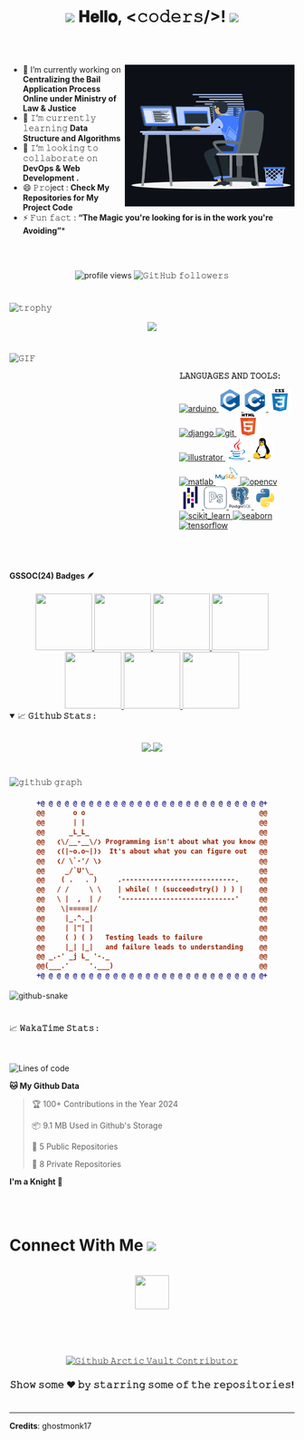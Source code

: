 <h1 align="center">
  <img src="GIF/Earth.gif" width="24px">
  𝐇𝐞𝐥𝐥𝐨, &lt;𝚌𝚘𝚍𝚎𝚛𝚜/&gt;!
  <img src="GIF/Hi.gif" width="40px" />
</h1>

<br/>
<br/>

<p><img align="right" height="250" width="300" src="https://raw.githubusercontent.com/SubhadeepZilong/SubhadeepZilong/main/icons/animation_500_kxa883sd.gif" alt="SubhadeepZilong" /></p>



- 🔭 I’m currently working on **Centralizing the Bail Application Process Online under Ministry of Law & Justice**
- 🌱 𝙸’𝚖 𝚌𝚞𝚛𝚛𝚎𝚗𝚝𝚕𝚢 𝚕𝚎𝚊𝚛𝚗𝚒𝚗𝚐 **Data Structure and Algorithms**
- 👯 𝙸’𝚖 𝚕𝚘𝚘𝚔𝚒𝚗𝚐 𝚝𝚘 𝚌𝚘𝚕𝚕𝚊𝚋𝚘𝚛𝚊𝚝𝚎 𝚘𝚗 **DevOps & Web Development .**
- 😄 𝙿𝚛𝚘ject : **Check My Repositories for My Project Code**
- ⚡ 𝙵𝚞𝚗 𝚏𝚊𝚌𝚝 : **“The Magic you're looking for is in the work you're Avoiding”***

<br/>
<br/>




<p align="center">
  <img alt = "profile views" src="https://komarev.com/ghpvc/?username=ghostmonk17&style=flat&color=blue"> 
  <img alt="𝙶𝚒𝚝𝙷𝚞𝚋 𝚏𝚘𝚕𝚕𝚘𝚠𝚎𝚛𝚜" src="https://img.shields.io/github/followers/ghostmonk17?label=Followers&style=social"> 

</p>


#

![𝚝𝚛𝚘𝚙𝚑𝚢](https://github-profile-trophy.vercel.app/?username=ghostmonk17&column=9&margin-w=15&margin-h=15&no-bg=true&no-frame=true&theme=juicyfresh)

<p align="center">
<!--   <img height="150" width="150" src="WEBP/left.webp"> -->
  <img align="center" src="https://github-readme-streak-stats.herokuapp.com/?user=ghostmonk17&theme=dark&hide_border=true"/>
<!--   <img height="150" width="150" src="WEBP/right.webp"> -->
</p>

#






<a target="_blank"><img align="left" height="300" width="300" alt="𝙶𝙸𝙵" src="https://github.com/JayantGoel001/JayantGoel001/blob/master/GIF/github.gif"></a>
<br/>

**𝙻𝙰𝙽𝙶𝚄𝙰𝙶𝙴𝚂 𝙰𝙽𝙳 𝚃𝙾𝙾𝙻𝚂:**  
<p align="left"> <a href="https://www.arduino.cc/" target="_blank" rel="noreferrer"> <img src="https://cdn.worldvectorlogo.com/logos/arduino-1.svg" alt="arduino" width="40" height="40"/> </a> <a href="https://www.cprogramming.com/" target="_blank" rel="noreferrer"> <img src="https://raw.githubusercontent.com/devicons/devicon/master/icons/c/c-original.svg" alt="c" width="40" height="40"/> </a> <a href="https://www.w3schools.com/cpp/" target="_blank" rel="noreferrer"> <img src="https://raw.githubusercontent.com/devicons/devicon/master/icons/cplusplus/cplusplus-original.svg" alt="cplusplus" width="40" height="40"/> </a> <a href="https://www.w3schools.com/css/" target="_blank" rel="noreferrer"> <img src="https://raw.githubusercontent.com/devicons/devicon/master/icons/css3/css3-original-wordmark.svg" alt="css3" width="40" height="40"/> </a> <a href="https://www.djangoproject.com/" target="_blank" rel="noreferrer"> <img src="https://cdn.worldvectorlogo.com/logos/django.svg" alt="django" width="40" height="40"/> </a> <a href="https://git-scm.com/" target="_blank" rel="noreferrer"> <img src="https://www.vectorlogo.zone/logos/git-scm/git-scm-icon.svg" alt="git" width="40" height="40"/> </a> <a href="https://www.w3.org/html/" target="_blank" rel="noreferrer"> <img src="https://raw.githubusercontent.com/devicons/devicon/master/icons/html5/html5-original-wordmark.svg" alt="html5" width="40" height="40"/> </a> <a href="https://www.adobe.com/in/products/illustrator.html" target="_blank" rel="noreferrer"> <img src="https://www.vectorlogo.zone/logos/adobe_illustrator/adobe_illustrator-icon.svg" alt="illustrator" width="40" height="40"/> </a> <a href="https://www.java.com" target="_blank" rel="noreferrer"> <img src="https://raw.githubusercontent.com/devicons/devicon/master/icons/java/java-original.svg" alt="java" width="40" height="40"/> </a> <a href="https://www.linux.org/" target="_blank" rel="noreferrer"> <img src="https://raw.githubusercontent.com/devicons/devicon/master/icons/linux/linux-original.svg" alt="linux" width="40" height="40"/> </a> <a href="https://www.mathworks.com/" target="_blank" rel="noreferrer"> <img src="https://upload.wikimedia.org/wikipedia/commons/2/21/Matlab_Logo.png" alt="matlab" width="40" height="40"/> </a> <a href="https://www.mysql.com/" target="_blank" rel="noreferrer"> <img src="https://raw.githubusercontent.com/devicons/devicon/master/icons/mysql/mysql-original-wordmark.svg" alt="mysql" width="40" height="40"/> </a> <a href="https://opencv.org/" target="_blank" rel="noreferrer"> <img src="https://www.vectorlogo.zone/logos/opencv/opencv-icon.svg" alt="opencv" width="40" height="40"/> </a> <a href="https://pandas.pydata.org/" target="_blank" rel="noreferrer"> <img src="https://raw.githubusercontent.com/devicons/devicon/2ae2a900d2f041da66e950e4d48052658d850630/icons/pandas/pandas-original.svg" alt="pandas" width="40" height="40"/> </a> <a href="https://www.photoshop.com/en" target="_blank" rel="noreferrer"> <img src="https://raw.githubusercontent.com/devicons/devicon/master/icons/photoshop/photoshop-line.svg" alt="photoshop" width="40" height="40"/> </a> <a href="https://www.postgresql.org" target="_blank" rel="noreferrer"> <img src="https://raw.githubusercontent.com/devicons/devicon/master/icons/postgresql/postgresql-original-wordmark.svg" alt="postgresql" width="40" height="40"/> </a> <a href="https://www.python.org" target="_blank" rel="noreferrer"> <img src="https://raw.githubusercontent.com/devicons/devicon/master/icons/python/python-original.svg" alt="python" width="40" height="40"/> </a> <a href="https://scikit-learn.org/" target="_blank" rel="noreferrer"> <img src="https://upload.wikimedia.org/wikipedia/commons/0/05/Scikit_learn_logo_small.svg" alt="scikit_learn" width="40" height="40"/> </a> <a href="https://seaborn.pydata.org/" target="_blank" rel="noreferrer"> <img src="https://seaborn.pydata.org/_images/logo-mark-lightbg.svg" alt="seaborn" width="40" height="40"/> </a> <a href="https://www.tensorflow.org" target="_blank" rel="noreferrer"> <img src="https://www.vectorlogo.zone/logos/tensorflow/tensorflow-icon.svg" alt="tensorflow" width="40" height="40"/> </a> </p>
<br/>

#
#
<!--- <br>
  <summary><b>⚙️ GitHub Analytics</b></summary>
<a href="https://github.com/ghostmonk17">
   <img height="155em" src="https://raw.githubusercontent.com/sanjay-kv/github-card-template/master/profile-summary-card-output/github_dark/0-profile-details.svg" alt="ghostmonk17 github stats" />
    <img height="155em" src="https://raw.githubusercontent.com/sanjayviswa/github-card-template/master/profile-summary-card-output/github_dark/3-stats.svg" alt="ghostmonk17 github stats" />
<br/> --->



 <summary><b>GSSOC(24) Badges 🪶</b></summary><br>
<div style='display:flex; align-items:center; gap: 20px;' align='center'><a href="https://gssoc.girlscript.tech/leaderboard">
<img src="https://raw.githubusercontent.com/GSSoC24/Postman-Challenge/main/docs/assets/Postman%20White.png" width="100px" height="100px" />
<img src="https://raw.githubusercontent.com/GSSoC24/Hack-Web3Conf/refs/heads/main/assets/Hack-Web3Conf%202024%20Badge%20(2).png" width="100px" height="100px" />
  <img src="https://raw.githubusercontent.com/GSSoC24/Postman-Challenge/main/docs/assets/1.png" width="100px" height="100px" />
  <img src="https://raw.githubusercontent.com/GSSoC24/Postman-Challenge/main/docs/assets/2.png" width="100px" height="100px" />
  <img src="https://raw.githubusercontent.com/GSSoC24/Postman-Challenge/main/docs/assets/3.png" width="100px" height="100px" />
  <img src="https://raw.githubusercontent.com/GSSoC24/Postman-Challenge/main/docs/assets/4.png" width="100px" height="100px" />
  <img src="https://raw.githubusercontent.com/GSSoC24/Postman-Challenge/main/docs/assets/5.png" width="100px" height="100px" /></a>
</div>
</details>


<details open="">
<summary>
  <g-emoji class="g-emoji" alias="chart_with_upwards_trend" fallback-src="https://github.githubassets.com/images/icons/emoji/unicode/1f4c8.png">📈</g-emoji>
  <strong>𝙶𝚒𝚝𝚑𝚞𝚋 𝚂𝚝𝚊𝚝𝚜 : </strong>
</summary>
<br>

<p align="center">
  <a href="https://github.com/ghostmonk17">
    <img align="center" src="https://github-readme-stats.vercel.app/api?username=ghostmonk17&show_icons=true&hide_border=true&title_color=94b4a4&amp&icon_color=FFFFFF&amp&text_color=FFFFFF&amp&bg_color=000000&count_private=true&include_all_commits=true"/>
  </a>
  <a href="https://github.com/ghostmonk17">
    <img align="center" height="195px" src="https://github-readme-stats.vercel.app/api/top-langs/?username=ghostmonk17&text_color=FFFFFF&bg_color=000000&title_color=94b4a4&langs_count=15&layout=compact&hide_border=true" />
  </a>
</p>
</details>
<br>


![𝚐𝚒𝚝𝚑𝚞𝚋 𝚐𝚛𝚊𝚙𝚑](https://github-readme-activity-graph.vercel.app/graph?username=ghostmonk17&theme=react-dark&hide_border=true&area=true)

<h4 align="center">
  
```diff
+@ @ @ @ @ @ @ @ @ @ @ @ @ @ @ @ @ @ @ @ @ @ @ @ @ @ @ @+
@@       o o                                           @@
@@       | |                                           @@
@@      _L_L_                                          @@
@@   ❮\/__-__\/❯ Programming isn't about what you know @@
@@   ❮(|~o.o~|)❯  It's about what you can figure out   @@
@@   ❮/ \`-'/ \❯                                       @@
@@     _/`U'\_                                         @@
@@    ( .   . )     .----------------------------.     @@
@@   / /     \ \    | while( ! (succeed=try() ) ) |    @@
@@   \ |  ,  | /    '----------------------------'     @@
@@    \|=====|/                                        @@
@@     |_.^._|                                         @@
@@     | |"| |                                         @@
@@     ( ) ( )   Testing leads to failure              @@
@@     |_| |_|   and failure leads to understanding    @@
@@ _.-' _j L_ '-._                                     @@
@@(___.'     '.___)                                    @@
+@ @ @ @ @ @ @ @ @ @ @ @ @ @ @ @ @ @ @ @ @ @ @ @ @ @ @ @+
```

</h4>  
  
<picture>
  <source media="(prefers-color-scheme: dark)" srcset="github-snake-dark.svg" />
  <source media="(prefers-color-scheme: light)" srcset="github-snake.svg" />
  <img alt="github-snake" src="github-snake.svg" />
</picture>

<br/>





#

<summary>
  <g-emoji class="g-emoji" alias="chart_with_upwards_trend" fallback-src="https://github.githubassets.com/images/icons/emoji/unicode/1f4c8.png">📈</g-emoji>
  <strong>𝚆𝚊𝚔𝚊𝚃𝚒𝚖𝚎 𝚂𝚝𝚊𝚝𝚜 : </strong>
</summary>


<br>
<br>

<!--START_SECTION:waka-->


![Lines of code](https://img.shields.io/badge/From%20Hello%20World%20I%27ve%20Written-11.3%20million%20lines%20of%20code-blue)


**🐱 My Github Data** 

> 🏆 100+ Contributions in the Year 2024
 > 
> 📦 9.1 MB Used in Github's Storage 
 > 
> 📜 5 Public Repositories 
 > 
> 🔑 8 Private Repositories  
 > 
**I'm a Knight 🦉** 


<br> <br>









<h1>
  Connect With Me
  <a target="_blank">
    <img src="https://github.com/JayantGoel001/JayantGoel001/blob/master/GIF/Handshake.gif" height="25px" style="max-width:100%;">
  </a>
</h1>

<p align="center">
  <br>
  <a href="https://www.linkedin.com/in/prathmesh-alkute-219746292/" target="_blank">
    <code><img height="60" width="60" src="https://github.com/JayantGoel001/JayantGoel001/blob/master/SVG/linkedin.svg"/></code>
  </a>
  

    
</p>
<br/>



<br/>
<br/>

<p align="center">
  <a href="https://archiveprogram.github.com/">
    <img alt="𝙶𝚒𝚝𝚑𝚞𝚋 𝙰𝚛𝚌𝚝𝚒𝚌 𝚅𝚊𝚞𝚕𝚝 𝙲𝚘𝚗𝚝𝚛𝚒𝚋𝚞𝚝𝚘𝚛" src = "https://github.com/JayantGoel001/JayantGoel001/blob/master/GIF/arctic.gif" width="100px" height="100px">
  </a>
</p>


<div align="center">

### 𝚂𝚑𝚘𝚠 𝚜𝚘𝚖𝚎 ❤️ 𝚋𝚢 𝚜𝚝𝚊𝚛𝚛𝚒𝚗𝚐 𝚜𝚘𝚖𝚎 𝚘𝚏 𝚝𝚑𝚎 𝚛𝚎𝚙𝚘𝚜𝚒𝚝𝚘𝚛𝚒𝚎𝚜!

</div>

#

<!-- ![footer](WEBP/footer.webp)-->


-----
**Credits**: ghostmonk17









